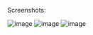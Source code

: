 Screenshots:

![image](https://user-images.githubusercontent.com/22539632/166111209-b9599ed3-5792-44ef-bf73-eba0c1207207.png)
![image](https://user-images.githubusercontent.com/22539632/166111217-e1cc726e-dd6f-4f50-8b3e-7fbdcce09955.png)
![image](https://user-images.githubusercontent.com/22539632/166111230-e75df865-0b19-438a-ba23-120e0a03cbff.png)
